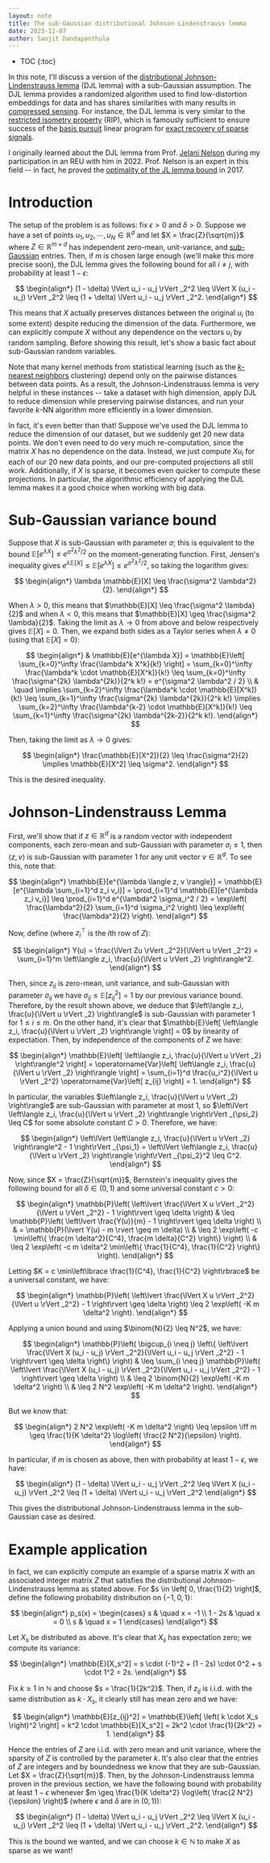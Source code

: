 ```yaml
---
layout: note
title: The sub-Gaussian distributional Johnson-Lindenstrauss lemma 
date: 2023-12-07
author: Sanjit Dandapanthula
---
```


- TOC
{:toc}

In this note, I'll discuss a version of the [distributional Johnson-Lindenstrauss lemma](https://en.wikipedia.org/wiki/Johnson%E2%80%93Lindenstrauss_lemma) (DJL lemma) with a sub-Gaussian assumption. The DJL lemma provides a randomized algorithm used to find low-distortion embeddings for data and has shares similarities with many results in [compressed sensing](https://en.wikipedia.org/wiki/Compressed_sensing). For instance, the DJL lemma is very similar to the [restricted isometry property](https://en.wikipedia.org/wiki/Restricted_isometry_property) (RIP), which is famously sufficient to ensure success of the [basis pursuit](https://en.wikipedia.org/wiki/Basis_pursuit) linear program for [exact recovery of sparse signals](https://arxiv.org/pdf/math/0410542.pdf).

I originally learned about the DJL lemma from Prof. [Jelani Nelson](https://people.eecs.berkeley.edu/~minilek/) during my participation in an REU with him in 2022. Prof. Nelson is an expert in this field -- in fact, he proved the [optimality of the JL lemma bound](https://arxiv.org/pdf/1609.02094.pdf) in 2017.

# Introduction

The setup of the problem is as follows: fix $\epsilon > 0$ and $\delta > 0$. Suppose we have a set of points $u_1, u_2, \cdots, u_N \in \mathbb{R}^d$ and let $X = \frac{Z}{\sqrt{m}}$ where $Z \in \mathbb{R}^{m \times d}$ has independent zero-mean, unit-variance, and [sub-Gaussian](https://en.wikipedia.org/wiki/Sub-Gaussian_distribution) entries. Then, if $m$ is chosen large enough (we'll make this more precise soon), the DJL lemma gives the following bound for all $i \neq j$, with probability at least $1 - \epsilon$:

$$
\begin{align*}
    (1 - \delta) \lVert u_i - u_j \rVert _2^2 \leq \lVert X (u_i - u_j) \rVert _2^2 \leq (1 + \delta) \lVert u_i - u_j \rVert _2^2.
\end{align*}
$$

This means that $X$ actually preserves distances between the original $u_i$ (to some extent) despite reducing the dimension of the data. Furthermore, we can explicitly compute $X$ without any dependence on the vectors $u_i$ by random sampling. Before showing this result, let's show a basic fact about sub-Gaussian random variables.

Note that many kernel methods from statistical learning (such as the [$k$-nearest neighbors](https://en.wikipedia.org/wiki/K-nearest_neighbors_algorithm) clustering) depend only on the pairwise distances between data points. As a result, the Johnson-Lindenstrauss lemma is very helpful in these instances -- take a dataset with high dimension, apply DJL to reduce dimension while preserving pairwise distances, and run your favorite $k$-NN algorithm more efficiently in a lower dimension.

In fact, it's even better than that! Suppose we've used the DJL lemma to reduce the dimension of our dataset, but we suddenly get 20 new data points. We don't even need to do very much re-computation, since the matrix $X$ has no dependence on the data. Instead, we just compute $X u_i$ for each of our 20 new data points, and our pre-computed projections all still work. Additionally, if $X$ is sparse, it becomes even quicker to compute these projections. In particular, the algorithmic efficiency of applying the DJL lemma makes it a good choice when working with big data.

# Sub-Gaussian variance bound

Suppose that $X$ is sub-Gaussian with parameter $\sigma$; this is equivalent to the bound $\mathbb{E}[e^{\lambda X}] \leq e^{\sigma^2 \lambda^2 / 2}$ on the moment-generating function. First, Jensen's inequality gives $e^{\lambda \mathbb{E}[X]} \leq \mathbb{E}[e^{\lambda X}] \leq e^{\sigma^2 \lambda^2 / 2}$, so taking the logarithm gives:

$$
\begin{align*}
    \lambda \mathbb{E}[X] \leq \frac{\sigma^2 \lambda^2}{2}.
\end{align*}
$$

When $\lambda > 0$, this means that $\mathbb{E}[X] \leq \frac{\sigma^2 \lambda}{2}$ and when $\lambda < 0$, this means that $\mathbb{E}[X] \geq \frac{\sigma^2 \lambda}{2}$. Taking the limit as $\lambda \to 0$ from above and below respectively gives $\mathbb{E}[X] = 0$. Then, we expand both sides as a Taylor series when $\lambda \neq 0$ (using that $\mathbb{E}[X] = 0$):

$$
\begin{align*}
     & \mathbb{E}[e^{\lambda X}]
    = \mathbb{E}\left[ \sum_{k=0}^\infty \frac{\lambda^k X^k}{k!} \right]
    = \sum_{k=0}^\infty \frac{\lambda^k \cdot \mathbb{E}[X^k]}{k!}
    \leq \sum_{k=0}^\infty \frac{\sigma^{2k} \lambda^{2k}}{2^k k!}
    = e^{\sigma^2 \lambda^2 / 2}                                                   \\
     & \quad \implies \sum_{k=2}^\infty \frac{\lambda^k \cdot \mathbb{E}[X^k]}{k!}
    \leq \sum_{k=1}^\infty \frac{\sigma^{2k} \lambda^{2k}}{2^k k!}
    \implies \sum_{k=2}^\infty \frac{\lambda^{k-2} \cdot \mathbb{E}[X^k]}{k!}
    \leq \sum_{k=1}^\infty \frac{\sigma^{2k} \lambda^{2k-2}}{2^k k!}.
\end{align*}
$$

Then, taking the limit as $\lambda \to 0$ gives:

$$
\begin{align*}
    \frac{\mathbb{E}[X^2]}{2} \leq \frac{\sigma^2}{2}
    \implies \mathbb{E}[X^2] \leq \sigma^2.
\end{align*}
$$

This is the desired inequality.

# Johnson-Lindenstrauss Lemma

First, we'll show that if $z \in \mathbb{R}^d$ is a random vector with independent components, each zero-mean and sub-Gaussian with parameter $\sigma_i \leq 1$, then $\langle z, v \rangle$ is sub-Gaussian with parameter 1 for any unit vector $v \in \mathbb{R}^d$. To see this, note that:

$$
\begin{align*}
    \mathbb{E}[e^{\lambda \langle z, v \rangle}]
    = \mathbb{E}[e^{\lambda \sum_{i=1}^d z_i v_i}]
    = \prod_{i=1}^d \mathbb{E}[e^{\lambda z_i v_i}]
    \leq \prod_{i=1}^d e^{\lambda^2 \sigma_i^2 / 2}
    = \exp\left( \frac{\lambda^2}{2} \sum_{i=1}^d \sigma_i^2 \right)
    \leq \exp\left( \frac{\lambda^2}{2} \right).
\end{align*}
$$

Now, define (where $z_i^\top$ is the $i$th row of $Z$):

$$
\begin{align*}
    Y(u) = \frac{\lVert Zu \rVert _2^2}{\lVert u \rVert _2^2} = \sum_{i=1}^m \left\langle z_i, \frac{u}{\lVert u \rVert _2} \right\rangle^2.
\end{align*}
$$

Then, since $z_{ij}$ is zero-mean, unit variance, and sub-Gaussian with parameter $\sigma_{ij}$ we have $\sigma_{ij} \leq \mathbb{E}[z_{ij}^2] = 1$ by our previous variance bound. Therefore, by the result shown above, we deduce that $\left\langle z_i, \frac{u}{\lVert u \rVert _2} \right\rangle$ is sub-Gaussian with parameter 1 for $1 \leq i \leq m$. On the other hand, it's clear that $\mathbb{E}\left[ \left\langle z_i, \frac{u}{\lVert u \rVert _2} \right\rangle \right] = 0$ by linearity of expectation. Then, by independence of the components of $Z$ we have:

$$
\begin{align*}
    \mathbb{E}\left[ \left\langle z_i, \frac{u}{\lVert u \rVert _2} \right\rangle^2 \right]
    = \operatorname{Var}\left[ \left\langle z_i, \frac{u}{\lVert u \rVert _2} \right\rangle \right]
    = \sum_{i=1}^d \frac{u_i^2}{\lVert u \rVert _2^2} \operatorname{Var}\left[ z_{ij} \right]
    = 1.
\end{align*}
$$

In particular, the variables $\left\langle z_i, \frac{u}{\lVert u \rVert _2} \right\rangle$ are sub-Gaussian with parameter at most 1, so $\left\lVert \left\langle z_i, \frac{u}{\lVert u \rVert _2} \right\rangle \right\rVert _{\psi_2} \leq C$ for some absolute constant $C > 0$. Therefore, we have:

$$
\begin{align*}
    \left\lVert \left\langle z_i, \frac{u}{\lVert u \rVert _2} \right\rangle^2 - 1 \right\rVert _{\psi_1}
    = \left\lVert \left\langle z_i, \frac{u}{\lVert u \rVert _2} \right\rangle \right\rVert _{\psi_2}^2
    \leq C^2.
\end{align*}
$$

Now, since $X = \frac{Z}{\sqrt{m}}$, Bernstein's inequality gives the following bound for all $\delta \in (0, 1)$ and some universal constant $c > 0$:

$$
\begin{align*}
    \mathbb{P}\left( \left\lvert \frac{\lVert X u \rVert _2^2}{\lVert u \rVert _2^2} - 1 \right\rvert \geq \delta \right)
     & \leq \mathbb{P}\left( \left\lvert \frac{Y(u)}{m} - 1 \right\rvert \geq \delta \right)          \\
     & = \mathbb{P}(\lvert Y(u) - m \rvert \geq m \delta)                                             \\
     & \leq 2 \exp\left( -c \min\left\{ \frac{m \delta^2}{C^4}, \frac{m \delta}{C^2} \right\} \right) \\
     & \leq 2 \exp\left( -c m \delta^2 \min\left\{ \frac{1}{C^4}, \frac{1}{C^2} \right\} \right).
\end{align*}
$$

Letting $K = c \min\left\lbrace \frac{1}{C^4}, \frac{1}{C^2} \right\rbrace$ be a universal constant, we have:

$$
\begin{align*}
    \mathbb{P}\left( \left\lvert \frac{\lVert X u \rVert _2^2}{\lVert u \rVert _2^2} - 1 \right\rvert \geq \delta \right)
    \leq 2 \exp\left( -K m \delta^2 \right).
\end{align*}
$$

Applying a union bound and using $\binom{N}{2} \leq N^2$, we have:

$$
\begin{align*}
    \mathbb{P}\left( \bigcup_{i \neq j} \left\{ \left\lvert \frac{\lVert X (u_i - u_j) \rVert _2^2}{\lVert u_i - u_j \rVert _2^2} - 1 \right\rvert \geq \delta \right\} \right)
     & \leq \sum_{i \neq j} \mathbb{P}\left( \left\lvert \frac{\lVert X (u_i - u_j) \rVert _2^2}{\lVert u_i - u_j \rVert _2^2} - 1 \right\rvert \geq \delta \right) \\
     & \leq 2 \binom{N}{2} \exp\left( -K m \delta^2 \right)                                                                                                       \\
     & \leq 2 N^2 \exp\left( -K m \delta^2 \right).
\end{align*}
$$

But we know that:

$$
\begin{align*}
    2 N^2 \exp\left( -K m \delta^2 \right) \leq \epsilon
    \iff m \geq \frac{1}{K \delta^2} \log\left( \frac{2 N^2}{\epsilon} \right).
\end{align*}
$$

In particular, if $m$ is chosen as above, then with probability at least $1 - \epsilon$, we have:

$$
\begin{align*}
    (1 - \delta) \lVert u_i - u_j \rVert _2^2 \leq \lVert X (u_i - u_j) \rVert _2^2 \leq (1 + \delta) \lVert u_i - u_j \rVert _2^2
\end{align*}
$$

This gives the distributional Johnson-Lindenstrauss lemma in the sub-Gaussian case as desired.

# Example application

In fact, we can explicitly compute an example of a sparse matrix $X$ with an associated integer matrix $Z$ that satisfies the distributional Johnson-Lindenstrauss lemma as stated above. For $s \in \left[ 0, \frac{1}{2} \right]$, define the following probability distribution on $\{ -1, 0, 1 \}$:

$$
\begin{align*}
    p_s(x)
    = \begin{cases}
          s      & \quad x = -1 \\
          1 - 2s & \quad x = 0  \\
          s      & \quad x = 1
      \end{cases}
\end{align*}
$$

Let $X_s$ be distributed as above. It's clear that $X_s$ has expectation zero; we compute its variance:

$$
\begin{align*}
    \mathbb{E}[X_s^2]
    = s \cdot (-1)^2 + (1 - 2s) \cdot 0^2 + s \cdot 1^2
    = 2s.
\end{align*}
$$

Fix $k \geq 1$ in $\mathbb{N}$ and choose $s = \frac{1}{2k^2}$. Then, if $z_{ij}$ is i.i.d. with the same distribution as $k \cdot X_s$, it clearly still has mean zero and we have:

$$
\begin{align*}
    \mathbb{E}[z_{ij}^2]
    = \mathbb{E}\left[ \left( k \cdot X_s \right)^2 \right]
    = k^2 \cdot \mathbb{E}[X_s^2]
    = 2k^2 \cdot \frac{1}{2k^2}
    = 1.
\end{align*}
$$

Hence the entries of $Z$ are i.i.d. with zero mean and unit variance, where the sparsity of $Z$ is controlled by the parameter $k$. It's also clear that the entries of $Z$ are integers and by boundedness we know that they are sub-Gaussian. Let $X = \frac{Z}{\sqrt{m}}$. Then, by the Johnson-Lindenstrauss lemma proven in the previous section, we have the following bound with probability at least $1 - \epsilon$ whenever $m \geq \frac{1}{K \delta^2} \log\left( \frac{2 N^2}{\epsilon} \right)$ (where $\epsilon$ and $\delta$ are in $(0, 1)$):

$$
\begin{align*}
    (1 - \delta) \lVert u_i - u_j \rVert _2^2 \leq \lVert X (u_i - u_j) \rVert _2^2 \leq (1 + \delta) \lVert u_i - u_j \rVert _2^2.
\end{align*}
$$

This is the bound we wanted, and we can choose $k \in \mathbb{N}$ to make $X$ as sparse as we want!
